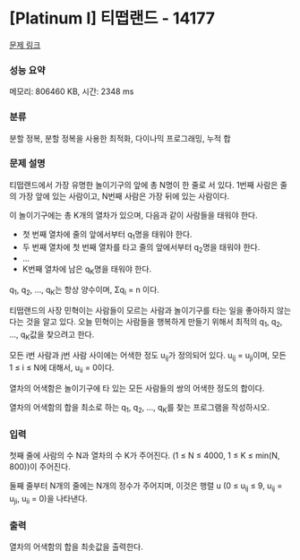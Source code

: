 # [Platinum I] 티떱랜드 - 14177 

[문제 링크](https://www.acmicpc.net/problem/14177) 

### 성능 요약

메모리: 806460 KB, 시간: 2348 ms

### 분류

분할 정복, 분할 정복을 사용한 최적화, 다이나믹 프로그래밍, 누적 합

### 문제 설명

<p>티떱랜드에서 가장 유명한 놀이기구의 앞에 총 N명이 한 줄로 서 있다. 1번째 사람은 줄의 가장 앞에 있는 사람이고, N번째 사람은 가장 뒤에 있는 사람이다.</p>

<p>이 놀이기구에는 총 K개의 열차가 있으며, 다음과 같이 사람들을 태워야 한다.</p>

<ul>
	<li>첫 번째 열차에 줄의 앞에서부터 q<sub>1</sub>명을 태워야 한다.</li>
	<li>두 번째 열차에 첫 번째 열차를 타고 줄의 앞에서부터 q<sub>2</sub>명을 태워야 한다.</li>
	<li>...</li>
	<li>K번째 열차에 남은 q<sub>K</sub>명을 태워야 한다.</li>
</ul>

<p>q<sub>1</sub>, q<sub>2</sub>, ..., q<sub>K</sub>는 항상 양수이며, Σq<sub>i</sub> = n 이다.</p>

<p>티떱랜드의 사장 민혁이는 사람들이 모르는 사람과 놀이기구를 타는 일을 좋아하지 않는다는 것을 알고 있다. 오늘 민혁이는 사람들을 행복하게 만들기 위해서 최적의 q<sub>1</sub>, q<sub>2</sub>, ..., q<sub>K</sub>값을 찾으려고 한다.</p>

<p>모든 i번 사람과 j번 사람 사이에는 어색한 정도 u<sub>ij</sub>가 정의되어 있다. u<sub>ij</sub> = u<sub>ji</sub>이며, 모든 1 ≤ i ≤ N에 대해서, u<sub>ii</sub> = 0이다.</p>

<p>열차의 어색함은 놀이기구에 타 있는 모든 사람들의 쌍의 어색한 정도의 합이다.</p>

<p>열차의 어색함의 합을 최소로 하는 q<sub>1</sub>, q<sub>2</sub>, ..., q<sub>K</sub>를 찾는 프로그램을 작성하시오.</p>

### 입력 

 <p>첫째 줄에 사람의 수 N과 열차의 수 K가 주어진다. (1 ≤ N ≤ 4000, 1 ≤ K ≤ min(N, 800))이 주어진다.</p>

<p>둘째 줄부터 N개의 줄에는 N개의 정수가 주어지며, 이것은 행렬 u (0 ≤ u<sub>ij</sub> ≤ 9, u<sub>ij</sub> = u<sub>ji</sub>, u<sub>ii</sub> = 0)을 나타낸다.</p>

### 출력 

 <p>열차의 어색함의 합을 최솟값을 출력한다.</p>

